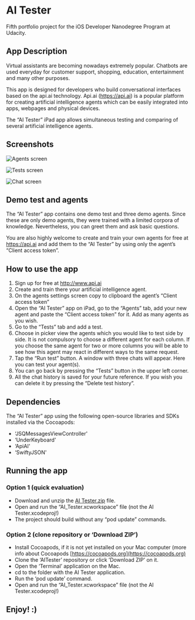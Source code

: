 # AI Tester
Fifth portfolio project for the iOS Developer Nanodegree Program at Udacity.

## App Description
Virtual assistants are becoming nowadays extremely popular. Chatbots are used everyday for customer support, shopping, education, entertainment and many other purposes.

This app is designed for developers who build conversational interfaces based on the api.ai technology. Api.ai (https://api.ai) is a popular platform for creating artificial intelligence agents which can be easily integrated into apps, webpages and physical devices. 

The “AI Tester” iPad app allows simultaneous testing and comparing of several artificial intelligence agents.


## Screenshots


![Agents screen](https://farm2.staticflickr.com/1712/25874373724_32ff923352_z.jpg)


![Tests screen](https://farm2.staticflickr.com/1572/26479248685_29f71d7eb5_z.jpg)


![Chat screen](https://farm2.staticflickr.com/1647/25874373694_99dd15f34b_z.jpg)


## Demo test and agents
The “AI Tester” app contains one demo test and three demo agents. Since these are only demo agents, they were trained with a limited corpora of knowledge. Nevertheless, you can greet them and ask basic questions.

You are also highly welcome to create and train your own agents for free at https://api.ai and add them to the “AI Tester” by using only the agent’s “Client access token”.

## How to use the app

1. Sign up for free at http://www.api.ai
2. Create and train there your artificial intelligence agent.
3. On the agents settings screen copy to clipboard the agent’s “Client access token”
4. Open the “AI Tester” app on iPad, go to the “Agents” tab, add your new agent and paste the “Client access token” for it. Add as many agents as you wish.
5. Go to the “Tests” tab and add a test.
6. Choose in picker view the agents  which you would like to test side by side. It is not compulsory to choose a different agent for each column. If you choose the same agent for two or more columns you will be able to see how this agent may react in different ways to the same request.
7. Tap the “Run test” button. A window with three chats will appear. Here you can test your agent(s).
8. You can go back by pressing the “Tests” button in the upper left corner.
9. All the chat history is saved for your future reference. If you wish you can delete it by pressing the “Delete test history”.

## Dependencies
The “AI Tester” app using the following open-source libraries and SDKs installed via the Cocoapods:

* ‘JSQMessagesViewController'
* ‘UnderKeyboard'
* ‘ApiAI'
* ‘SwiftyJSON'


## Running the app

### Option 1 (quick evaluation)

* Download and unzip the [AI Tester.zip](https://github.com/SEFdevelopment/AITester/blob/master/AI%20Tester.zip?raw=true) file.
* Open and run the “AI_Tester.xcworkspace” file (not the AI Tester.xcodeproj!)
* The project should build without any “pod update” commands.


### Option 2 (clone repository or ‘Download ZIP’)

* Install Cocoapods, if it is not yet installed on your Mac computer (more info about Cocoapods [https://cocoapods.org](https://cocoapods.org)
* Clone the ‘AITester’ repository or click ’Download ZIP’ on it.
* Open the ‘Terminal’ application on the Mac.
* cd to the folder with the AI Tester application.
* Run the ‘pod update’ command.
* Open and run the “AI_Tester.xcworkspace” file (not the AI Tester.xcodeproj!)


## Enjoy! :)
